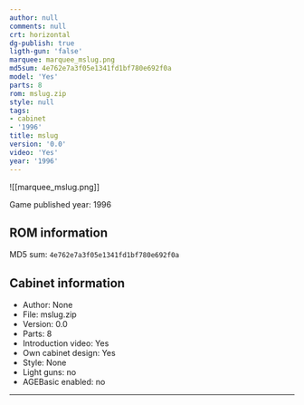 ```yaml
---
author: null
comments: null
crt: horizontal
dg-publish: true
ligth-gun: 'false'
marquee: marquee_mslug.png
md5sum: 4e762e7a3f05e1341fd1bf780e692f0a
model: 'Yes'
parts: 8
rom: mslug.zip
style: null
tags:
- cabinet
- '1996'
title: mslug
version: '0.0'
video: 'Yes'
year: '1996'
---
```


![[marquee_mslug.png]]

Game published year: 1996

## ROM information

MD5 sum: `4e762e7a3f05e1341fd1bf780e692f0a` 

## Cabinet information

- Author: None
- File: mslug.zip
- Version: 0.0
- Parts: 8
- Introduction video: Yes
- Own cabinet design: Yes
- Style: None
- Light guns: no
- AGEBasic enabled: no

---
